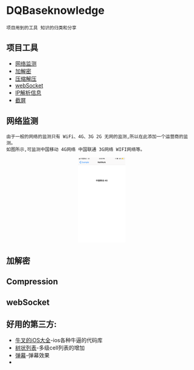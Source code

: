 # DQBaseknowledge 
    
    项目用到的工具 知识的归类和分享

## 项目工具

- [网络监测](#NetworkTool)
- [加解密](#Decryption)
- [压缩解压](#Compression)
- [webSocket](#webSocket)
- [IP解析信息](#IPInfo)
- [截屏](#Screenshots)


## 网络监测

    由于一般的网络的监测只有 WiFi、4G、3G 2G 无网的监测,所以在此添加一个运营商的监测。
    如图所示,可监测中国移动 4G网络 中国联通 3G网络 WIFI网络等。
<div align=center><img width="125" height="225" src="https://github.com/DQ-qi/DQBaseknowledge/blob/master/network.png"/></div>

## 加解密



## Compression


## webSocket 

## 好用的第三方:
   - [牛叉的iOS大全](https://github.com/vsouza/awesome-ios/)-ios各种牛逼的代码库
   - [树状列表](https://github.com/Augustyniak/RATreeView/)-多级cell列表的增加
   - [弹幕](https://github.com/unash/BarrageRenderer/)-弹幕效果
   - 
